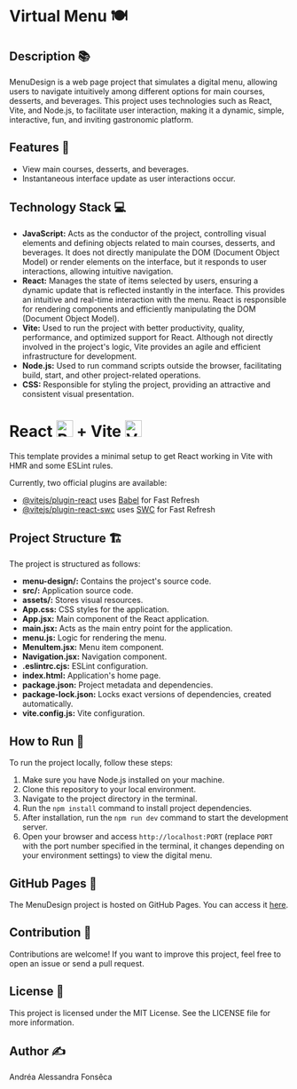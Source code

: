 # Virtual Menu 🍽️

## Description 📚
MenuDesign is a web page project that simulates a digital menu, allowing users to navigate intuitively among different options for main courses, desserts, and beverages. This project uses technologies such as React, Vite, and Node.js, to facilitate user interaction, making it a dynamic, simple, interactive, fun, and inviting gastronomic platform.

## Features 🔄

- View main courses, desserts, and beverages.
- Instantaneous interface update as user interactions occur.

## Technology Stack 💻

- **JavaScript:** Acts as the conductor of the project, controlling visual elements and defining objects related to main courses, desserts, and beverages. It does not directly manipulate the DOM (Document Object Model) or render elements on the interface, but it responds to user interactions, allowing intuitive navigation.
- **React:** Manages the state of items selected by users, ensuring a dynamic update that is reflected instantly in the interface. This provides an intuitive and real-time interaction with the menu. React is responsible for rendering components and efficiently manipulating the DOM (Document Object Model).
- **Vite:** Used to run the project with better productivity, quality, performance, and optimized support for React. Although not directly involved in the project's logic, Vite provides an agile and efficient infrastructure for development.
- **Node.js:** Used to run command scripts outside the browser, facilitating build, start, and other project-related operations.
- **CSS:** Responsible for styling the project, providing an attractive and consistent visual presentation.

# React  <img src="https://cdn.jsdelivr.net/gh/devicons/devicon@latest/icons/react/react-original.svg" alt="React logo" width="30" height="30" />  + Vite <img src="https://cdn.jsdelivr.net/gh/devicons/devicon@latest/icons/vitejs/vitejs-original.svg" alt="Vite logo" width="30" height="30" />

This template provides a minimal setup to get React working in Vite with HMR and some ESLint rules.

Currently, two official plugins are available:

- [@vitejs/plugin-react](https://github.com/vitejs/vite-plugin-react/blob/main/packages/plugin-react/README.md) uses [Babel](https://babeljs.io/) for Fast Refresh
- [@vitejs/plugin-react-swc](https://github.com/vitejs/vite-plugin-react-swc) uses [SWC](https://swc.rs/) for Fast Refresh

## Project Structure 🏗️ 

The project is structured as follows:         
- **menu-design/:** Contains the project's source code.         
- **src/:** Application source code.
- **assets/:** Stores visual resources.
- **App.css:** CSS styles for the application.
- **App.jsx:** Main component of the React application.
- **main.jsx:** Acts as the main entry point for the application.
- **menu.js:** Logic for rendering the menu.
- **MenuItem.jsx:** Menu item component.
- **Navigation.jsx:** Navigation component.
- **.eslintrc.cjs:** ESLint configuration.
- **index.html:** Application's home page.
- **package.json:** Project metadata and dependencies.
- **package-lock.json:** Locks exact versions of dependencies, created automatically.
- **vite.config.js:** Vite configuration.

## How to Run 📝

To run the project locally, follow these steps:

1. Make sure you have Node.js installed on your machine.
2. Clone this repository to your local environment.
3. Navigate to the project directory in the terminal.
4. Run the `npm install` command to install project dependencies.
5. After installation, run the `npm run dev` command to start the development server.
6. Open your browser and access `http://localhost:PORT` (replace `PORT` with the port number specified in the terminal, it changes depending on your environment settings) to view the digital menu.

## GitHub Pages 🔗

The MenuDesign project is hosted on GitHub Pages. You can access it [here](#).

## Contribution 🌟

Contributions are welcome! If you want to improve this project, feel free to open an issue or send a pull request.

## License 📜

This project is licensed under the MIT License. See the LICENSE file for more information.

## Author ✍️
Andréa Alessandra Fonsêca